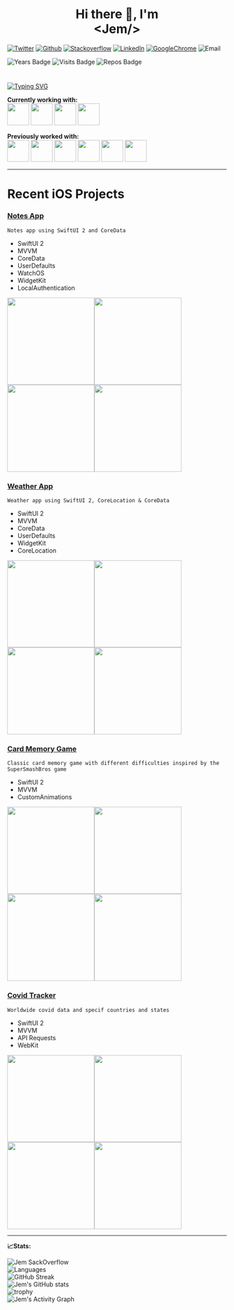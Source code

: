 <h1 align=center>Hi there 👋, I'm <br> &lt;Jem/&gt;</h1>

[![Twitter](https://img.shields.io/badge/twitter-%20-blue?style=social&logo=twitter)](https://twitter.com/official_JemAl)
[![Github](https://img.shields.io/badge/Github-%20-blue?style=social&logo=github)](https://github.com/JemAlvarez)
[![Stackoverflow](https://img.shields.io/badge/Stackoverflow-%20-blue?style=social&logo=stackoverflow)](https://stackoverflow.com/users/13363630/bluestarxd)
[![LinkedIn](https://img.shields.io/badge/LinkedIn-%20-blue?style=social&logo=linkedin)](https://www.linkedin.com/in/jem-alvarez-046962164/)
[![GoogleChrome](https://img.shields.io/badge/website-%20-blue?style=social&logo=googlechrome)](https://www.jemalvarez.com)
![Email](https://img.shields.io/badge/Email-contact%40jemalvarez.com%20-blue)

![Years Badge](https://badges.pufler.dev/years/JemAlvarez)
![Visits Badge](https://badges.pufler.dev/visits/JemAlvarez/JemAlvarez)
![Repos Badge](https://badges.pufler.dev/repos/JemAlvarez)

#

[![Typing SVG](https://readme-typing-svg.herokuapp.com/?lines=Swift+app+developer;Web+developer;Game+developer;Three+years+of+experience)](https://git.io/typing-svg)

**Currently working with:**<br>
<img width="50" src="https://cdn.iconscout.com/icon/free/png-256/swift-13-722653.png" />
<img width="50" src="https://img.icons8.com/color/48/000000/swiftui.png" />
<img width="50" src="https://upload.wikimedia.org/wikipedia/en/0/0c/Xcode_icon.png" />
<img width="50" src="https://freepngimg.com/save/68525-apple-network-icons-ios-computer-iphone-graphics/1140x1140" />

**Previously worked with:**<br>
<img width="50" src="https://image.flaticon.com/icons/png/512/1216/1216733.png" />
<img width="50" src="https://cdn.iconscout.com/icon/free/png-256/css3-9-1175237.png" />
<img width="50" src="https://icon-library.com/images/javascript-icon-png/javascript-icon-png-23.jpg" />
<img width="50" src="https://cdn4.iconfinder.com/data/icons/logos-3/600/React.js_logo-512.png" />
<img width="50" src="https://cdn.iconscout.com/icon/free/png-512/node-js-1174925.png" />
<img width="50" src="https://www.freeiconspng.com/uploads/c-logo-icon-18.png" />

---

# Recent iOS Projects

### [Notes App](https://github.com/JemAlvarez/NotesApp_SwiftUI_iOS14)
```
Notes app using SwiftUI 2 and CoreData
```
* SwiftUI 2
* MVVM
* CoreData
* UserDefaults
* WatchOS
* WidgetKit
* LocalAuthentication

<img width="200" src="./Notes/01.PNG" /><img width="200" src="./Notes/02.PNG" /><img width="200" src="./Notes/03.PNG" /><img width="200" src="./Notes/04.PNG" />

### [Weather App](https://github.com/JemAlvarez/WeatherApp_SwiftUI_iOS14)
```
Weather app using SwiftUI 2, CoreLocation & CoreData
```
* SwiftUI 2
* MVVM
* CoreData
* UserDefaults
* WidgetKit
* CoreLocation

<img width="200" src="./Weather/01.PNG" /><img width="200" src="./Weather/02.PNG" /><img width="200" src="./Weather/03.PNG" /><img width="200" src="./Weather/04.PNG" />

### [Card Memory Game](https://github.com/JemAlvarez/MemoryCardGame_SwiftUI_iOS14)
```
Classic card memory game with different difficulties inspired by the SuperSmashBros game
```
* SwiftUI 2
* MVVM
* CustomAnimations

<img width="200" src="./MemoryGame/01.PNG" /><img width="200" src="./MemoryGame/02.PNG" /><img width="200" src="./MemoryGame/03.PNG" /><img width="200" src="./MemoryGame/04.PNG" />

### [Covid Tracker](https://github.com/JemAlvarez/COVID_Tracker_SwiftUI_iOS14)
```
Worldwide covid data and specif countries and states
```
* SwiftUI 2
* MVVM
* API Requests
* WebKit

<img width="200" src="./Covid/01.PNG" /><img width="200" src="./Covid/02.PNG" /><img width="200" src="./Covid/03.PNG" /><img width="200" src="./Covid/04.PNG" />

---

**📈Stats:**

![Jem SackOverflow](https://github-readme-stackoverflow.vercel.app/?userID=13363630&theme=dark&layout=compact)<br>
![Languages](https://github-readme-stats.vercel.app/api/top-langs?username=jemalvarez&show_icons=true&layout=compact&theme=prussian)<br>
![GitHub Streak](https://github-readme-streak-stats.herokuapp.com/?user=JemAlvarez&theme=prussian)<br>
![Jem's GitHub stats](https://github-readme-stats.vercel.app/api?username=JemAlvarez&show_icons=true&theme=prussian)<br>
![trophy](https://github-profile-trophy.vercel.app/?username=JemAlvarez&theme=nord)<br>
![Jem's Activity Graph](https://activity-graph.herokuapp.com/graph?username=jemalvarez&theme=react-dark)
